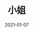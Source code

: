 ---
layout: page
title: 小姐
description: >
  难得不催眠的韩国女同性恋电影。
category: 电影
img: assets/img/movie/2021/小姐.webp
star: 5
date: 2021-01-07
---